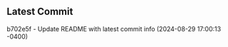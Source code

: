
## Latest Commit
b702e5f - Update README with latest commit info (2024-08-29 17:00:13 -0400) <Yunxi-Zhou>
